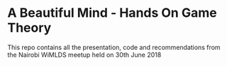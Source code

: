 # A Beautiful Mind - Hands On Game Theory
This repo contains all the presentation, code and recommendations from the Nairobi WiMLDS meetup held on 30th June 2018
